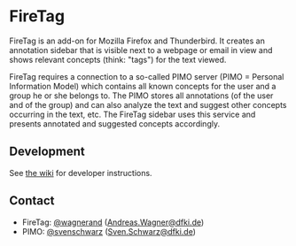 # FireTag

FireTag is an add-on for Mozilla Firefox and Thunderbird.
It creates an annotation sidebar that is visible next to a webpage or email in view and shows relevant concepts (think: "tags") for the text viewed.

FireTag requires a connection to a so-called PIMO server (PIMO = Personal Information Model) which contains all known concepts for the user and a group he or she belongs to.
The PIMO stores all annotations (of the user and of the group) and can also analyze the text and suggest other concepts occurring in the text, etc.
The FireTag sidebar uses this service and presents annotated and suggested concepts accordingly.


## Development

See [the wiki](https://github.com/wagnerand/FireTag/wiki/DeveloperInstructions) for developer instructions.


## Contact

* FireTag: [@wagnerand](https://github.com/wagnerand) (<Andreas.Wagner@dfki.de>)
* PIMO: [@svenschwarz](https://github.com/svenschwarz) (<Sven.Schwarz@dfki.de>)
